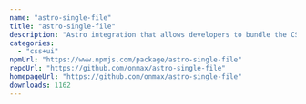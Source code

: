 ```yaml
---
name: "astro-single-file"
title: "astro-single-file"
description: "Astro integration that allows developers to bundle the CSS and HTML in a single file"
categories:
  - "css+ui"
npmUrl: "https://www.npmjs.com/package/astro-single-file"
repoUrl: "https://github.com/onmax/astro-single-file"
homepageUrl: "https://github.com/onmax/astro-single-file"
downloads: 1162
---
```

